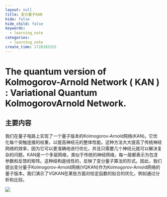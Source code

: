 ```yaml
---
layout: null
title: 变分量子KAN
hide: false
hide_child: false
keywords:
  - learning_note
categories:
  - learning_note
create_time: 1728183315
---
```



# The quantum version of Kolmogorov-Arnold Network ( KAN ) : Variational Quantum KolmogorovArnold Network.

## 主要内容

我们在量子电路上实现了一个量子版本的Kolmogorov-Arnold网络(KAN)。它优化每个突触连接的权重，以提高神经元的整体性能。这种方法大大提高了传统神经网络的效率，因为它可以更准确地进行优化，并且只需要几个神经元就可以解决复杂的问题。KAN是一个多层网络，类似于传统的神经网络，每一层都表示为包含参数和反馈的矩阵。这种结构是线性的，反映了变分量子算法的形式。因此，我们提出变分量子Kolmogorov-Arnold网络(VQKAN)作为Kolmogorov-Arnold网络的量子版本。我们演示了VQKAN在某些方面对给定函数的拟合的优化，例如通过分析和比较。

<img src="/assets/G74hbHpbloSzcBxUOlKcx9dSn8d.bmp" src-width="1423" class="markdown-img m-auto" src-height="909" align="center"/>

